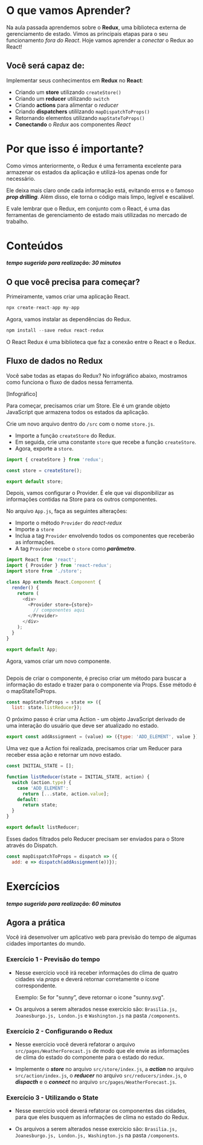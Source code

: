 # O que vamos Aprender?

Na aula passada aprendemos sobre o **Redux**, uma biblioteca externa de gerenciamento de estado. Vimos as principais etapas para o seu funcionamento *fora do React*. Hoje vamos aprender a *conectar* o Redux ao React!

## Você será capaz de:

Implementar seus conhecimentos em **Redux** no **React**:

- Criando um **store** utilizando `createStore()`
- Criando um **reducer** utilizando `switch`
- Criando **actions** para alimentar o *reducer*
- Criando **dispatchers** utililzando `mapDispatchToProps()`
- Retornando elementos utilizando `mapStateToProps()`
- **Conectando** o *Redux* aos componentes *React*

# Por que isso é importante?

Como vimos anteriormente, o Redux é uma ferramenta excelente para armazenar os estados da aplicação e utilizá-los apenas onde for necessário.

Ele deixa mais claro onde cada informação está, evitando erros e o famoso ***prop drilling***. Além disso, ele torna o código mais limpo, legível e escalável.

E vale lembrar que o Redux, em conjunto com o React, é uma das ferramentas de gerenciamento de estado mais utilizadas no mercado de trabalho. 

# Conteúdos 
#### *tempo sugerido para realização: 30 minutos*

## O que você precisa para começar?

Primeiramente, vamos criar uma aplicação React.

```js
npx create-react-app my-app
```

Agora, vamos instalar as dependências do Redux.

```js
npm install --save redux react-redux
```

O React Redux é uma biblioteca que faz a conexão entre o React e o Redux.


## Fluxo de dados no Redux

Você sabe todas as etapas do Redux? No infográfico abaixo, mostramos como funciona o fluxo de dados nessa ferramenta.

[Infográfico]

Para começar, precisamos criar um Store. Ele é um grande objeto JavaScript que armazena todos os estados da aplicação.

Crie um novo arquivo dentro do `/src` com o nome `store.js`.

- Importe a função `createStore` do Redux.
- Em seguida, crie uma constante `store` que recebe a função `createStore`.
- Agora, exporte a `store`.

```js
import { createStore } from 'redux';

const store = createStore();

export default store;
```

Depois, vamos configurar o Provider. É ele que vai disponibilizar as informações contidas na Store para os outros componentes.

No arquivo `App.js`, faça as seguintes alterações:

- Importe o método `Provider` do *react-redux*
- Importe a `store`
- Inclua a tag `Provider` envolvendo todos os componentes que receberão as informações.
- A tag `Provider` recebe o `store` como ***parâmetro***.

```js
import React from 'react';
import { Provider } from 'react-redux';
import store from './store';

class App extends React.Component {
  render() {
    return (
      <div>
        <Provider store={store}>
          // componentes aqui
        </Provider>
      </div>
    );
  }
}

export default App;
```

Agora, vamos criar um novo componente.

```js

```

Depois de criar o componente, é preciso criar um método para buscar a informação do estado e trazer para o componente via Props. Esse método é o mapStateToProps.

```js
const mapStateToProps = state => ({
  list: state.listReducer});
```

O próximo passo é criar uma Action - um objeto JavaScript derivado de uma interação do usuário que deve ser atualizado no estado.

```js
export const addAssignment = (value) => ({type: 'ADD_ELEMENT', value });
```

Uma vez que a Action foi realizada, precisamos criar um Reducer para receber essa ação e retornar um novo estado.

```js
const INITIAL_STATE = [];

function listReducer(state = INITIAL_STATE, action) {
  switch (action.type) {
    case 'ADD_ELEMENT':
      return [...state, action.value];
    default:
      return state;
  }
}

export default listReducer;
```

Esses dados filtrados pelo Reducer precisam ser enviados para o Store através do Dispatch.

```js
const mapDispatchToProps = dispatch => ({
  add: e => dispatch(addAssignment(e))});
```



# Exercícios 
#### *tempo sugerido para realização: 60 minutos*

## Agora a prática

Você irá desenvolver um aplicativo web para previsão do tempo de algumas cidades importantes do mundo.

### Exercício 1 - Previsão do tempo

- Nesse exercício você irá receber informações do clima de quatro cidades via *props* e deverá retornar corretamente o ícone correspondente.

  Exemplo: Se for "sunny”, deve retornar o icone "sunny.svg".

- Os arquivos a serem alterados nesse exercício são: `Brasilia.js, Joanesburgo.js, London.js` e `Washington.js` na pasta `/components`.

### Exercício 2 - Configurando o Redux

- Nesse exercício você deverá refatorar o arquivo `src/pages/WeatherForecast.js` de modo que ele envie as informações de clima do estado do componente para o estado do redux.

- Implemente o ***store*** no arquivo `src/store/index.js`, a ***action*** no arquivo `src/action/index.js`, o ***reducer*** no arquivo `src/reducers/index.js`, o ***dispacth*** e o ***connect*** no arquivo `src/pages/WeatherForecast.js`.

### Exercício 3 - Utilizando o State

- Nesse exercício você deverá refatorar os componentes das cidades, para que eles busquem as informações de clima no estado do Redux.

- Os arquivos a serem alterados nesse exercício são: `Brasilia.js, Joanesburgo.js, London.js, Washington.js` na pasta `/components`.
